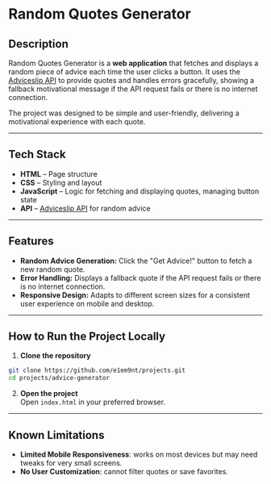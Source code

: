 # Random Quotes Generator

## Description
Random Quotes Generator is a **web application** that fetches and displays a random piece of advice each time the user clicks a button. It uses the [Adviceslip API](https://api.adviceslip.com/advice) to provide quotes and handles errors gracefully, showing a fallback motivational message if the API request fails or there is no internet connection.

The project was designed to be simple and user-friendly, delivering a motivational experience with each quote.

---

## Tech Stack
- **HTML** – Page structure  
- **CSS** – Styling and layout  
- **JavaScript** – Logic for fetching and displaying quotes, managing button state  
- **API** – [Adviceslip API](https://api.adviceslip.com/advice) for random advice  

---

## Features
- **Random Advice Generation:** Click the "Get Advice!" button to fetch a new random quote.  
- **Error Handling:** Displays a fallback quote if the API request fails or there is no internet connection.  
- **Responsive Design:** Adapts to different screen sizes for a consistent user experience on mobile and desktop.

---

## How to Run the Project Locally

1. **Clone the repository**
```bash
git clone https://github.com/e1em9nt/projects.git
cd projects/advice-generator
```
2. **Open the project**  
Open `index.html` in your preferred browser.

---  

## Known Limitations  
- **Limited Mobile Responsiveness**: works on most devices but may need tweaks for very small screens.
- **No User Customization**: cannot filter quotes or save favorites.  

